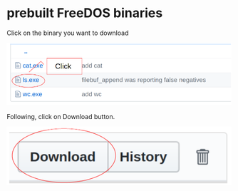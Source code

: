 
# prebuilt FreeDOS binaries

Click on the binary you want to download

![click on binary](click.png)


Following, click on Download button.

![click on download](download.png)


